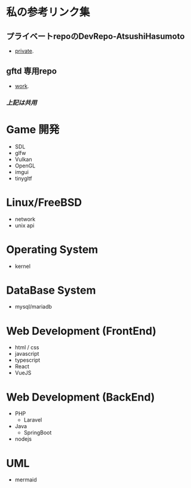 # 私の参考リンク集
## プライベートrepoのDevRepo-AtsushiHasumoto
 - [private]( https://github.com/DevRepo-AtsushiHasumoto/my-reference-memo ). 
## gftd 専用repo
 - [work]( https://github.com/AtsushiHasumoto-gftd/my-reference-memo ). 
### *上記は共用*

# Game 開発
- SDL
- glfw
- Vulkan
- OpenGL
- imgui
- tinygltf
# Linux/FreeBSD 
- network
- unix api
# Operating System
- kernel
# DataBase System
- mysql/mariadb

# Web Development (FrontEnd)
- html / css
- javascript
- typescript
- React
- VueJS

# Web Development (BackEnd)
- PHP
    - Laravel
- Java
    - SpringBoot
- nodejs
  
# UML 
- mermaid





